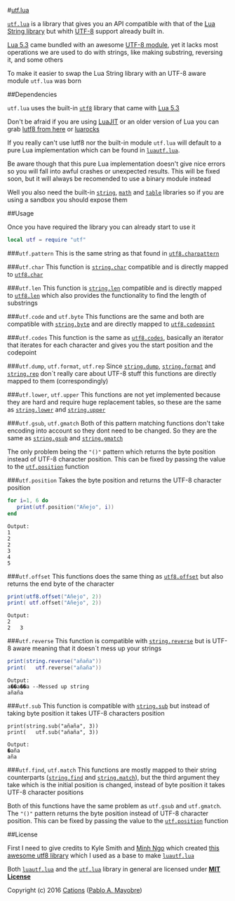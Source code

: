#[utf.lua][1]

[`utf.lua`][1] is a library that gives you an API compatible with that of the [Lua String library][8] but whith [UTF-8][2] support already built in.

[Lua 5.3][3] came bundled with an awesome [UTF-8 module][9], yet it lacks most operations we are used to do with strings, like making substring, reversing it, and some others

To make it easier to swap the Lua String library with an UTF-8 aware module `utf.lua` was born

##Dependencies

`utf.lua` uses the built-in [`utf8`][9] library that came with [Lua 5.3][3]

Don't be afraid if you are using [LuaJIT][4] or an older version of Lua you can grab [lutf8 from here][5] or [luarocks][6]

If you really can't use lutf8 nor the built-in module `utf.lua` will default to a pure Lua implementation which can be found in [`luautf.lua`][7].

Be aware though that this pure Lua implementation doesn't give nice errors so you will fall into awful crashes or unexpected results.
This will be fixed soon, but it will always be recomended to use a binary module instead

Well you also need the built-in [`string`][8], [`math`][10] and [`table`][11] libraries so if you are using a sandbox you should expose them

##Usage

Once you have required the library you can already start to use it
```lua
local utf = require "utf"
```

###`utf.pattern`
This is the same string as that found in [`utf8.charpattern`][13]

###`utf.char`
This function is [`string.char`][19] compatible and is directly mapped to [`utf8.char`][12]

###`utf.len`
This function is [`string.len`][25] compatible and is directly mapped to [`utf8.len`][16] which also provides the functionality to find the length of substrings

###`utf.code` and `utf.byte`
This functions are the same and both are compatible with [`string.byte`][18] and are directly mapped to [`utf8.codepoint`][14]

###`utf.codes`
This function is the same as [`utf8.codes`][15], basically an iterator that iterates for each character and gives you the start position and the codepoint

###`utf.dump`, `utf.format`, `utf.rep`
Since [`string.dump`][20], [`string.format`][22] and [`string.rep`][28] don´t really care about UTF-8 stuff this functions are directly mapped to them (correspondingly)

###`utf.lower`, `utf.upper`
This functions are not yet implemented because they are hard and require huge replacement tables, so these are the same as [`string.lower`][26] and [`string.upper`][31]

###`utf.gsub`, `utf.gmatch`
Both of this pattern matching functions don't take encoding into account so they dont need to be changed. So they are the same as [`string.gsub`][24] and [`string.gmatch`][23]

The only problem being the `"()"` pattern which returns the byte position instead of UTF-8 character position. This can be fixed by passing the value to the [`utf.position`](#utfposition) function

###`utf.position`
Takes the byte position and returns the UTF-8 character position

```lua
for i=1, 6 do
   print(utf.position("Añejo", i))
end
```
```
Output:
1
2
2
3
4
5
```

###`utf.offset`
This functions does the same thing as [`utf8.offset`][17] but also returns the end byte of the character

```lua
print(utf8.offset("Añejo", 2))
print( utf.offset("Añejo", 2))
```
```
Output:
2
2	3
```

###`utf.reverse`
This function is compatible with [`string.reverse`][29] but is UTF-8 aware meaning that it doesn´t mess up your strings

```lua
print(string.reverse("añaña"))
print(   utf.reverse("añaña"))
```
```
Output:
a��a��a --Messed up string
añaña
```

###`utf.sub`
This function is compatible with [`string.sub`][30] but instead of taking byte position it takes UTF-8 characters position
```
print(string.sub("añaña", 3))
print(   utf.sub("añaña", 3))
```
```
Output:
�aña
aña
```

###`utf.find`, `utf.match`
This functions are mostly mapped to their string counterparts ([`string.find`][21] and [`string.match`][27]), but the third argument they take which is the initial position is changed, instead of byte position it takes UTF-8 character positions

Both of this functions have the same problem as `utf.gsub` and `utf.gmatch`. The `"()"` pattern returns the byte position instead of UTF-8 character position. This can be fixed by passing the value to the [`utf.position`](#utfposition) function

##License

First I need to give credits to Kyle Smith and [Minh Ngo][32] which created [this awesome utf8 library][33] which I used as a base to make [`luautf.lua`][7]

Both [`luautf.lua`][7] and the [`utf.lua`][1] library in general are licensed under [**MIT License**][34]

Copyright (c) 2016 [Cations][35] ([Pablo A. Mayobre][36])

[1]:https://github.com/Cations/utf.lua
[2]:https://en.wikipedia.org/wiki/UTF-8
[3]:https://www.lua.org/download.html
[4]:http://luajit.org/luajit.html
[5]:https://github.com/Cations/lutf8
[6]:http://luarocks.org/modules/positive07/lutf8
[7]:https://github.com/Cations/utf.lua/blob/master/luautf.lua

[8]:http://www.lua.org/manual/5.3/manual.html#6.4
[9]:http://www.lua.org/manual/5.3/manual.html#6.5
[10]:http://www.lua.org/manual/5.3/manual.html#6.7
[11]:http://www.lua.org/manual/5.3/manual.html#6.6

[12]:http://www.lua.org/manual/5.3/manual.html#pdf-utf8.char
[13]:http://www.lua.org/manual/5.3/manual.html#pdf-utf8.charpattern
[14]:http://www.lua.org/manual/5.3/manual.html#pdf-utf8.codepoint
[15]:http://www.lua.org/manual/5.3/manual.html#pdf-utf8.codes
[16]:http://www.lua.org/manual/5.3/manual.html#pdf-utf8.len
[17]:http://www.lua.org/manual/5.3/manual.html#pdf-utf8.offset

[18]:http://www.lua.org/manual/5.3/manual.html#pdf-string.byte
[19]:http://www.lua.org/manual/5.3/manual.html#pdf-string.char
[20]:http://www.lua.org/manual/5.3/manual.html#pdf-string.dump
[21]:http://www.lua.org/manual/5.3/manual.html#pdf-string.find
[22]:http://www.lua.org/manual/5.3/manual.html#pdf-string.format
[23]:http://www.lua.org/manual/5.3/manual.html#pdf-string.gmatch
[24]:http://www.lua.org/manual/5.3/manual.html#pdf-string.gsub
[25]:http://www.lua.org/manual/5.3/manual.html#pdf-string.len
[26]:http://www.lua.org/manual/5.3/manual.html#pdf-string.lower
[27]:http://www.lua.org/manual/5.3/manual.html#pdf-string.match
[28]:http://www.lua.org/manual/5.3/manual.html#pdf-string.rep
[29]:http://www.lua.org/manual/5.3/manual.html#pdf-string.reverse
[30]:http://www.lua.org/manual/5.3/manual.html#pdf-string.sub
[31]:http://www.lua.org/manual/5.3/manual.html#pdf-string.upper

[32]:https://github.com/markandgo
[33]:https://gist.github.com/markandgo/5776124
[34]:https://github.com/Cations/utf.lua/blob/master/LICENSE

[35]:https://www.github.com/Cations
[36]:https://www.github.com/Positive07